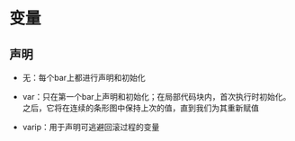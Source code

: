 
# 变量

## 声明

- 无：每个bar上都进行声明和初始化

- var：只在第一个bar上声明和初始化；在局部代码块内，首次执行时初始化。 之后，它将在连续的条形图中保持上次的值，直到我们为其重新赋值

- varip：用于声明可逃避回滚过程的变量